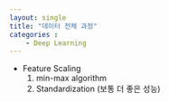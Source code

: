 ```yaml
---
layout: single
title: "데이터 전체 과정"
categories : 
    - Deep Learning
---
```


- Feature Scaling
    1. min-max algorithm
    2. Standardization (보통 더 좋은 성능)
